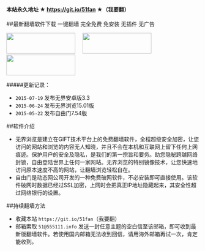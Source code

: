 #### 本站永久地址 ★ https://git.io/51fan ★（我要翻）

##最新翻墙软件下载
一键翻墙 完全免费 免安装 无插件 无广告


<a href="http://git.io/HNvvvQ"><img src="https://cloud.githubusercontent.com/assets/13546896/8962834/542bc3b2-35f7-11e5-8cd8-d275cecec187.jpg" width="180"  height="54"></a>
<a href="http://git.io/2S1IBQ" target="_blank"><img src="https://cloud.githubusercontent.com/assets/13546896/8963614/a7cea12a-35fb-11e5-8285-2c052e5ea386.jpg" width="180"  height="54"  hspace= 15></a>
<a href="https://git.io/fgp" target="_blank"><img src="https://cloud.githubusercontent.com/assets/13546896/8962833/542b236c-35f7-11e5-9b6b-5ecef4e6a46e.jpg" width="180"  height="54"></a></p>


#####更新记录：

- `2015-07-19` 发布无界安卓版3.3
- `2015-06-24` 发布无界浏览15.01版
- `2015-05-22` 发布自由门7.54版

##软件介绍
- 无界浏览是建立在GIFT技术平台上的免费翻墙软件，全程超级安全加密，让您访问的网站和浏览的内容无人知晓，并且不会在本机和互联网上留下任何上网痕迹。保护用户的安全及隐私，是我们的第一宗旨和要务。助您隐秘跨越网络封锁，自由登陆世界上任何一家网站。无界浏览的特别镜像技术，让您快速地访问原本速度不高的网站，让翻墙浏览轻松自在。
- 自由门是动态网公司开发的一种免费破网软件，不必安装即可直接使用。该软件破网时数据已经过SSL加密，上网时会把真正IP地址隐藏起来，其安全性超过网络银行的设置。

##持续翻墙方法
- 收藏本站  `https://git.io/51fan`（我要翻）
- 邮箱索取 `51@555111.info` 发送一封任意主题的空白信至该邮箱，即可收到最新版翻墙软件。若使用国内邮箱无法收到回信，请用海外邮箱再试一次，肯定能收到。


